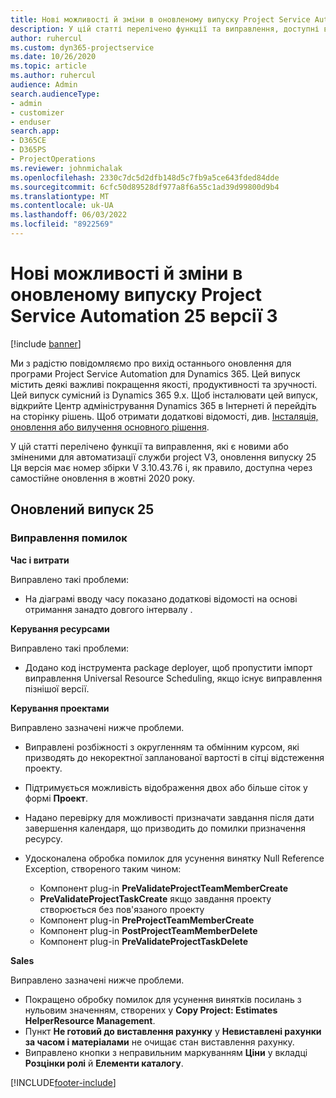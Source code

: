 ```yaml
---
title: Нові можливості й зміни в оновленому випуску Project Service Automation 25 версії 3
description: У цій статті перелічено функції та виправлення, доступні в project служби автоматизації оновлення реліз 25, V3.
author: ruhercul
ms.custom: dyn365-projectservice
ms.date: 10/26/2020
ms.topic: article
ms.author: ruhercul
audience: Admin
search.audienceType:
- admin
- customizer
- enduser
search.app:
- D365CE
- D365PS
- ProjectOperations
ms.reviewer: johnmichalak
ms.openlocfilehash: 2330c7dc5d2dfb148d5c7fb9a5ce643fded84dde
ms.sourcegitcommit: 6cfc50d89528df977a8f6a55c1ad39d99800d9b4
ms.translationtype: MT
ms.contentlocale: uk-UA
ms.lasthandoff: 06/03/2022
ms.locfileid: "8922569"
---
```

# <a name="whats-new-or-changed-in-project-service-automation-update-release-25-v3"></a>Нові можливості й зміни в оновленому випуску Project Service Automation 25 версії 3

[!include [banner](../includes/psa-now-project-operations.md)]

Ми з радістю повідомляємо про вихід останнього оновлення для програми Project Service Automation для Dynamics 365. Цей випуск містить деякі важливі покращення якості, продуктивності та зручності. Цей випуск сумісний із Dynamics 365 9.x. Щоб інсталювати цей випуск, відкрийте Центр адміністрування Dynamics 365 в Інтернеті й перейдіть на сторінку рішень. Щоб отримати додаткові відомості, див. [Інсталяція, оновлення або вилучення основного рішення](/power-platform/admin/install-remove-preferred-solution).

У цій статті перелічено функції та виправлення, які є новими або зміненими для автоматизації служби project V3, оновлення випуску 25 Ця версія має номер збірки V 3.10.43.76 і, як правило, доступна через самостійне оновлення в жовтні 2020 року.

## <a name="update-release-25"></a>Оновлений випуск 25

### <a name="bug-fixes"></a>Виправлення помилок

**Час і витрати**

Виправлено такі проблеми:

- На діаграмі вводу часу показано додаткові відомості на основі отримання занадто довгого інтервалу .

**Керування ресурсами**

Виправлено такі проблеми:

- Додано код інструмента package deployer, щоб пропустити імпорт виправлення Universal Resource Scheduling, якщо існує виправлення пізнішої версії.

**Керування проектами**

Виправлено зазначені нижче проблеми.

- Виправлені розбіжності з округленням та обмінним курсом, які призводять до некоректної запланованої вартості в сітці відстеження проекту.
- Підтримується можливість відображення двох або більше сіток у формі **Проект**.
- Надано перевірку для можливості призначати завдання після дати завершення календаря, що призводить до помилки призначення ресурсу.
- Удосконалена обробка помилок для усунення винятку Null Reference Exception, створеного таким чином:

    - Компонент plug-in **PreValidateProjectTeamMemberCreate**
    - **PreValidateProjectTaskCreate** якщо завдання проекту створюється без пов'язаного проекту
    - Компонент plug-in **PreProjectTeamMemberCreate**
    - Компонент plug-in **PostProjectTeamMemberDelete**
    - Компонент plug-in **PreValidateProjectTaskDelete**

**Sales**

Виправлено зазначені нижче проблеми.

- Покращено обробку помилок для усунення винятків посилань з нульовим значенням, створених у **Copy Project: Estimates HelperResource Management**.
- Пункт **Не готовий до виставлення рахунку** у **Невиставлені рахунки за часом і матеріалами** не очищає стан виставлення рахунку.
- Виправлено кнопки з неправильним маркуванням **Ціни** у вкладці **Розцінки ролі** й **Елементи каталогу**.


[!INCLUDE[footer-include](../includes/footer-banner.md)]
